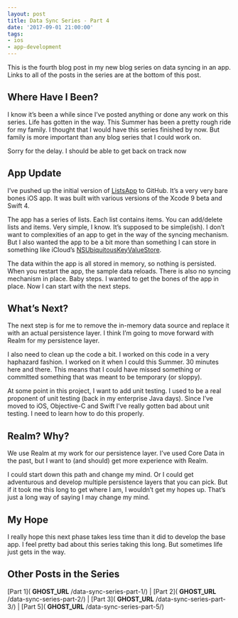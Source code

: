 ```yaml
---
layout: post
title: Data Sync Series - Part 4
date: '2017-09-01 21:00:00'
tags:
- ios
- app-development
---
```


This is the fourth blog post in my new blog series on data syncing in an app. Links to all of the posts in the series are at the bottom of this post.

## Where Have I Been?

I know it’s been a while since I’ve posted anything or done any work on this series. Life has gotten in the way. This Summer has been a pretty rough ride for my family. I thought that I would have this series finished by now. But family is more important than any blog series that I could work on.

Sorry for the delay. I should be able to get back on track now

## App Update

I’ve pushed up the initial version of [ListsApp](https://github.com/rwgrier/listsApp) to GitHub. It’s a very very bare bones iOS app. It was built with various versions of the Xcode 9 beta and Swift 4.

The app has a series of lists. Each list contains items. You can add/delete lists and items. Very simple, I know. It’s supposed to be simple(ish). I don’t want to complexities of an app to get in the way of the syncing mechanism. But I also wanted the app to be a bit more than something I can store in something like iCloud’s [NSUbiquitousKeyValueStore](https://developer.apple.com/documentation/foundation/nsubiquitouskeyvaluestore).

The data within the app is all stored in memory, so nothing is persisted. When you restart the app, the sample data reloads. There is also no syncing mechanism in place. Baby steps. I wanted to get the bones of the app in place. Now I can start with the next steps.

## What’s Next?

The next step is for me to remove the in-memory data source and replace it with an actual persistence layer. I think I’m going to move forward with Realm for my persistence layer.

I also need to clean up the code a bit. I worked on this code in a very haphazard fashion. I worked on it when I could this Summer. 30 minutes here and there. This means that I could have missed something or committed something that was meant to be temporary (or sloppy).

At some point in this project, I want to add unit testing. I used to be a real proponent of unit testing (back in my enterprise Java days). Since I’ve moved to iOS, Objective-C and Swift I’ve really gotten bad about unit testing. I need to learn how to do this properly.

## Realm? Why?

We use Realm at my work for our persistence layer. I’ve used Core Data in the past, but I want to (and should) get more experience with Realm.

I could start down this path and change my mind. Or I could get adventurous and develop multiple persistence layers that you can pick. But if it took me this long to get where I am, I wouldn’t get my hopes up. That’s just a long way of saying I may change my mind.

## My Hope

I really hope this next phase takes less time than it did to develop the base app. I feel pretty bad about this series taking this long. But sometimes life just gets in the way.

## Other Posts in the Series

[Part 1]( __GHOST_URL__ /data-sync-series-part-1/) | [Part 2]( __GHOST_URL__ /data-sync-series-part-2/) | [Part 3]( __GHOST_URL__ /data-sync-series-part-3/) | [Part 5]( __GHOST_URL__ /data-sync-series-part-5/)

